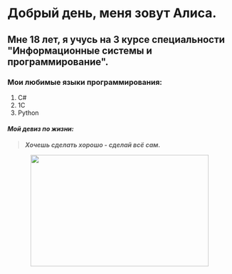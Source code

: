 # Добрый день, меня зовут Алиса.
## Мне 18 лет, я учусь на 3 курсе специальности "Информационные системы и программирование".

### Мои любимые языки программирования:
1. C#
2. 1С
3. Python

#### *Мой девиз по жизни:*
> ***Хочешь сделать хорошо - сделай всё сам.***

<p align="center">
  <img width="400" height="250" src="https://github.com/Alice1804/Bongo/master/picture/frog.png">
</p>

